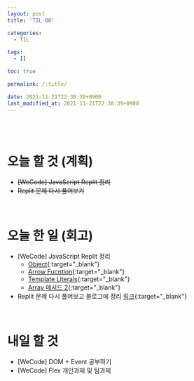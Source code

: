 ```yaml
---
layout: post
title: 'TIL-08'

categories:
  - TIL

tags:
  - []

toc: true

permalink: /:title/

date: 2021-11-21T22:38:39+0900
last_modified_at: 2021-11-21T22:38:39+0900
---
```


<br>
<br>

# 오늘 할 것 (계획)

- ~~[WeCode] JavaScript Replit 정리~~
- ~~Replit 문제 다시 풀어보기~~

<br>

# 오늘 한 일 (회고)

- [WeCode] JavaScript Replit 정리
  - [Object](../javascript-07){:target="\_blank"}
  - [Arrow Fucntion](../javascript-08){:target="\_blank"}
  - [Template Literals](../javascript-09){:target="\_blank"}
  - [Array 메서드 2](../javascript-10){:target="\_blank"}
- Replit 문제 다시 풀어보고 블로그에 정리 [링크](../algorithm-01){:target="\_blank"}

<br>

# 내일 할 것

- [WeCode] DOM + Event 공부하기
- [WeCode] Flex 개인과제 및 팀과제
